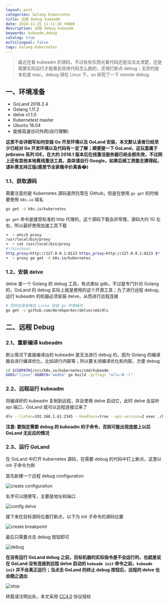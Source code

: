 ```yaml
---
layout: post
categories: Golang Kubenretes
title: 远程 Debug kubeadm
date: 2018-11-25 11:11:28 +0800
description: 远程 Debug kubeadm
keywords: kubeadm,debug
catalog: true
multilingual: false
tags: Golang Kubernetes
---
```


> 最近在看 kubeadm 的源码，不过有些东西光看代码还是没法太清楚，还是需要实际运行才能看到具体代码怎么跑的，还得打断点 debug；无奈的是本机是 mac，debug 得在 Linux 下，so 研究了一下 remote debug

## 一、环境准备

- GoLand 2018.2.4
- Golang 1.11.2
- delve v1.1.0
- Kubernetest master
- Ubuntu 18.04
- 能够高速访问外网(自行理解)

**这里不会详细写如何安装 Go 开发环境以及 GoLand 安装，本文默认读者已经至少已经对 Go 开发环境以及代码有一定了解；顺便提一下 GoLand，这玩意属于 jetbrains 系列 IDE，在大约 2018.1 版本后在线激活服务器已经全部失效，不过网上还有其他本地离线激活工具，具体请自行 Google，如果后续工资能支撑得起，请补票支持正版(感恩节全家桶半价真香😂)**

### 1.1、获取源码

需要注意的是 Kubernetes 源码虽然托管在 Github，但是在使用 `go get` 的时候要使用 `k8s.io` 域名

``` sh
go get -d k8s.io/kubernetes
```

`go get` 命令是接受标准的 http 代理的，这个源码下载会非常慢，源码大约 1G 左右，所以最好使用加速工具下载

``` sh
➜  ~ which proxy
/usr/local/bin/proxy
➜  ~ cat /usr/local/bin/proxy
#!/bin/bash
http_proxy=http://127.0.0.1:8123 https_proxy=http://127.0.0.1:8123 $*
➜  ~ proxy go get -d k8s.io/kubernetes
```

### 1.2、安装 delve

delve 是一个 Golang 的 debug 工具，有点类似 gdb，不过是专门针对 Golang 的，GoLand 的 debug 实际上就是使用的这个开源工具；为了进行远程 debug，运行 kubeadm 的机器必须安装 delve，从而进行远程连接

``` sh
# 同样这里省略在 Linux 安装 go 环境操作
go get -u github.com/derekparker/delve/cmd/dlv
```

## 二、远程 Debug

### 2.1、重新编译 kubeadm

默认情况下直接编译出的 kubeadm 是无法进行 debug 的，因为 Golang 的编译器会进行编译优化，比如进行内联等；所以要关闭编译优化和内联，方便 debug

``` sh
cd ${GOPATH}/src/k8s.io/kubernetes/cmd/kubeadm
GOOS="linux" GOARCH="amd64" go build -gcflags "all=-N -l"
```

### 2.2、远程运行 kubeadm

将编译好的 kubeadm 复制到远程，并且使用 delve 启动它，此时 delve 会监听 api 端口，GoLand 就可以远程连接过来了

``` sh
dlv --listen=192.168.1.61:2345 --headless=true --api-version=2 exec ./kubeadm init
```

**注意: 要指定需要 debug 的 kubeadm 的子命令，否则可能出现连接上以后 GoLand 无反应的情况**

### 2.3、运行 GoLand

在 GoLand 中打开 kubernetes 源码，在需要 debug 的代码中打上断点，这里以 init 子命令为例

首先新建一个远程 debug configuration

![create configuration](https://cdn.oss.link/markdown/i6oed.png)

名字可以随便写，主要是地址和端口

![conifg delve](https://cdn.oss.link/markdown/rmczj.png)

接下来在目标源码位置打断点，以下为 init 子命令的源码位置

![create breakpoint](https://cdn.oss.link/markdown/ylf97.png)

最后只需要点击 debug 按钮即可

![debug](https://cdn.oss.link/markdown/ns2yw.png)

**在没有运行 GoLand debug 之前，目标机器的实际指令是不会运行的，也就是说在 GoLand 没有连接到远程 delve 启动的 `kubeadm init` 命令之前，`kubeadm init` 并不会真正运行；当点击 GoLand 的终止 debug 按钮后，远程的 delve 也会随之退出**

![stop](https://cdn.oss.link/markdown/lmdke.png)


转载请注明出处，本文采用 [CC4.0](http://creativecommons.org/licenses/by-nc-nd/4.0/) 协议授权
